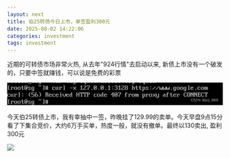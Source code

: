 ```yaml
---
layout: next
title: 伯25转债今日上市，单签盈利300元
date: 2025-08-02 14:22:06
categories: investment
tags: investment
---
```


近期的可转债市场非常火热, 从去年"924行情"去启动以来, 新债上市没有一个破发的，只要中签就赚钱，可以说是免费的彩票

<!-- more -->

![](image1.png)

今天伯25转债上市，我有幸抽中一签，昨晚挂了129.99的卖单。今天早盘9点15分看了下集合竞价，大约6万手买单，热度一般，就没有撤单。最终以130卖出, 盈利300元

![](image2.jpg)

